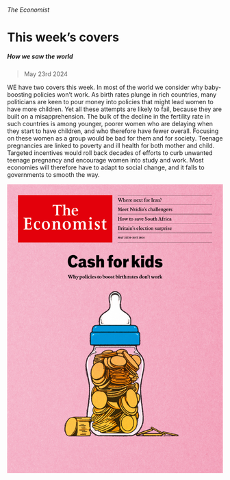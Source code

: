 ###### The Economist

# This week’s covers 

##### How we saw the world 

> May 23rd 2024 

WE have two covers this week. In most of the world we consider why baby-boosting policies won’t work. As birth rates plunge in rich countries, many politicians are keen to pour money into policies that might lead women to have more children. Yet all these attempts are likely to fail, because they are built on a misapprehension. The bulk of the decline in the fertility rate in such countries is among younger, poorer women who are delaying when they start to have children, and who therefore have fewer overall. Focusing on these women as a group would be bad for them and for society. Teenage pregnancies are linked to poverty and ill health for both mother and child. Targeted incentives would roll back decades of efforts to curb unwanted teenage pregnancy and encourage women into study and work. Most economies will therefore have to adapt to social change, and it falls to governments to smooth the way.

![image](images/20240525_DE_US.jpg) 


